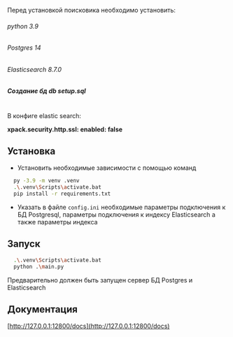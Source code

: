 

Перед установкой поисковика необходимо установить:
###### python 3.9
###### Postgres 14
###### Elasticsearch 8.7.0
##### Создание бд db setup.sql
 #
В конфиге elastic search:

__xpack.security.http.ssl: enabled: false__
## Установка
- Установить необходимые зависимости с помощью команд
```bash
  py -3.9 -m venv .venv
  .\.venv\Scripts\activate.bat
  pip install -r requirements.txt
```
- Указать в файле `config.ini` необходимые параметры подключения к БД Postgresql,
параметры подключения к индексу Elasticsearch
а также параметры индекса
## Запуск

```bash
  .\.venv\Scripts\activate.bat
  python .\main.py
```
Предварительно должен быть запущен сервер БД Postgres и Elasticsearch


## Документация
[http://127.0.0.1:12800/docs](http://127.0.0.1:12800/docs)


